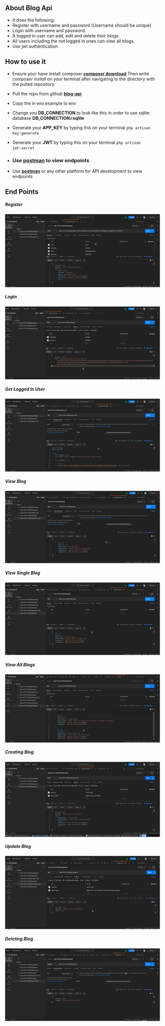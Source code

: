 ## About Blog Api

-   It does the following:
-   Register with username and password (Username should be unique)
-   Login with username and password.
-   A logged in user can add, edit and delete their blogs.
-   All users including the not logged in ones can view all blogs.
-   Use jwt authentication.

## How to use it

-   Ensure your have install composer **[composer download](https://getcomposer.org/download/)** Then write _composer install_ on your terminal after navigating to the directory with the pulled repository
-   Pull the repo from github **[blog-api](https://github.com/edcheyjr/blog-api.git)**
-   Copy the in env.example to env
-   Change you **DB_CONNECTION** to look like this in order to use sqlite database **DB_CONNECTION=sqlite**
-   Generate your **APP_KEY** by typing this on your terminal ```php artisan key:generate```
-   Generate your **JWT** by typing this on your terminal ```php artisan jwt:secret```

-   ### Use **[postman](https://web.postman.co/)** to view endpoints
-   Use **[postman](https://web.postman.co/)** or any other platform for API development to view endpoints

## End Points

##### Register

<img src="/img/register.png">


##### Login  

 <img src="/img/login.png">


##### Get Logged In User

<img src="/img/getting_user.png">  


##### View Blog

<img src="/img/viewing_the_blogs.png">


##### View Single Blog

<img src="/img/blog.png">  


##### View All Blogs

<img src="/img/all_view.png">


##### Creating Blog

<img src="/img/creating_blog.png">

##### Update Blog  

 <img src="/img/updating_blog.png">

##### Deleting Blog

<img src="/img/deleting_a_blog.png">

